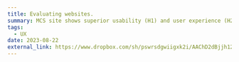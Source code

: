 ```yaml
---
title: Evaluating websites.
summary: MCS site shows superior usability (H1) and user experience (H2) vs. MK site. Employing heuristic evaluation (HE) and cognitive walkthrough (CW), results favor MCS's usability.
tags:
  - UX
date: 2023-08-22
external_link: https://www.dropbox.com/sh/pswrsdgwiigxk2i/AAChD2dBjjh12RTBViOjnQgWa?dl=0
---
```

